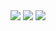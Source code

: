   <img src = "https://github-readme-stats.vercel.app/api?username=WuWenZhou&show_icons=true&theme=tokyonight&line_height=27">
  <img src = "https://github-readme-stats.vercel.app/api/top-langs/?username=fodelf&theme=radical">
  <img src= "https://activity-graph.herokuapp.com/graph?username=fodelf&theme=redical">
